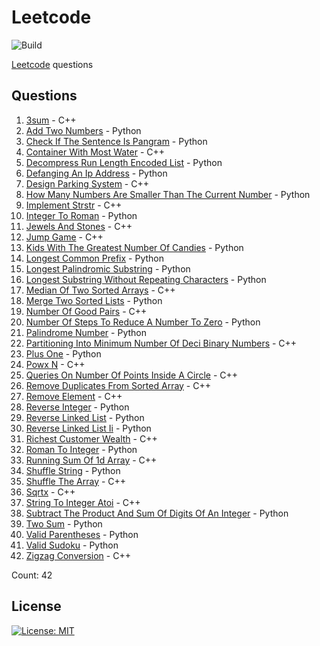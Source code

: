 # Leetcode

![Build](https://github.com/Zeyu-Li/leetcode/workflows/Generate%20MD/badge.svg)

[Leetcode](https://leetcode.com/) questions



## Questions 
 1. [3sum](https://leetcode.com/problems/3sum) - C++ 
 2. [Add Two Numbers](https://leetcode.com/problems/add-two-numbers) - Python 
 3. [Check If The Sentence Is Pangram](https://leetcode.com/problems/check-if-the-sentence-is-pangram) - Python 
 4. [Container With Most Water](https://leetcode.com/problems/container-with-most-water) - C++ 
 5. [Decompress Run Length Encoded List](https://leetcode.com/problems/decompress-run-length-encoded-list) - Python 
 6. [Defanging An Ip Address](https://leetcode.com/problems/defanging-an-ip-address) - Python 
 7. [Design Parking System](https://leetcode.com/problems/design-parking-system) - C++ 
 8. [How Many Numbers Are Smaller Than The Current Number](https://leetcode.com/problems/how-many-numbers-are-smaller-than-the-current-number) - Python 
 9. [Implement Strstr](https://leetcode.com/problems/implement-strstr) - C++ 
 10. [Integer To Roman](https://leetcode.com/problems/integer-to-roman) - Python 
 11. [Jewels And Stones](https://leetcode.com/problems/jewels-and-stones) - C++ 
 12. [Jump Game](https://leetcode.com/problems/jump-game) - C++ 
 13. [Kids With The Greatest Number Of Candies](https://leetcode.com/problems/kids-with-the-greatest-number-of-candies) - Python 
 14. [Longest Common Prefix](https://leetcode.com/problems/longest-common-prefix) - Python 
 15. [Longest Palindromic Substring](https://leetcode.com/problems/longest-palindromic-substring) - Python 
 16. [Longest Substring Without Repeating Characters](https://leetcode.com/problems/longest-substring-without-repeating-characters) - Python 
 17. [Median Of Two Sorted Arrays](https://leetcode.com/problems/median-of-two-sorted-arrays) - C++ 
 18. [Merge Two Sorted Lists](https://leetcode.com/problems/merge-two-sorted-lists) - Python 
 19. [Number Of Good Pairs](https://leetcode.com/problems/number-of-good-pairs) - C++ 
 20. [Number Of Steps To Reduce A Number To Zero](https://leetcode.com/problems/number-of-steps-to-reduce-a-number-to-zero) - Python 
 21. [Palindrome Number](https://leetcode.com/problems/palindrome-number) - Python 
 22. [Partitioning Into Minimum Number Of Deci Binary Numbers](https://leetcode.com/problems/partitioning-into-minimum-number-of-deci-binary-numbers) - C++ 
 23. [Plus One](https://leetcode.com/problems/plus-one) - Python 
 24. [Powx N](https://leetcode.com/problems/powx-n) - C++ 
 25. [Queries On Number Of Points Inside A Circle](https://leetcode.com/problems/queries-on-number-of-points-inside-a-circle) - C++ 
 26. [Remove Duplicates From Sorted Array](https://leetcode.com/problems/remove-duplicates-from-sorted-array) - C++ 
 27. [Remove Element](https://leetcode.com/problems/remove-element) - C++ 
 28. [Reverse Integer](https://leetcode.com/problems/reverse-integer) - Python 
 29. [Reverse Linked List](https://leetcode.com/problems/reverse-linked-list) - Python 
 30. [Reverse Linked List Ii](https://leetcode.com/problems/reverse-linked-list-ii) - Python 
 31. [Richest Customer Wealth](https://leetcode.com/problems/richest-customer-wealth) - C++ 
 32. [Roman To Integer](https://leetcode.com/problems/roman-to-integer) - Python 
 33. [Running Sum Of 1d Array](https://leetcode.com/problems/running-sum-of-1d-array) - C++ 
 34. [Shuffle String](https://leetcode.com/problems/shuffle-string) - Python 
 35. [Shuffle The Array](https://leetcode.com/problems/shuffle-the-array) - C++ 
 36. [Sqrtx](https://leetcode.com/problems/sqrtx) - C++ 
 37. [String To Integer Atoi](https://leetcode.com/problems/string-to-integer-atoi) - C++ 
 38. [Subtract The Product And Sum Of Digits Of An Integer](https://leetcode.com/problems/subtract-the-product-and-sum-of-digits-of-an-integer) - Python 
 39. [Two Sum](https://leetcode.com/problems/two-sum) - Python 
 40. [Valid Parentheses](https://leetcode.com/problems/valid-parentheses) - Python 
 41. [Valid Sudoku](https://leetcode.com/problems/valid-sudoku) - Python 
 42. [Zigzag Conversion](https://leetcode.com/problems/zigzag-conversion) - C++ 

Count: 42


## License

[![License: MIT](https://img.shields.io/badge/License-MIT-blue.svg)](https://opensource.org/licenses/MIT)
